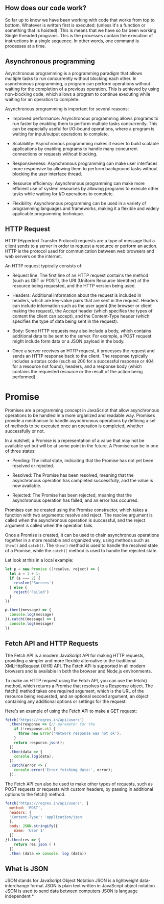 ## How does our code work?

So far up to know we have been working with code that works from top to bottom. Whatever is written first is executed: (unless it's a function or something that is hoisted). This is means that we have so far been working Single threaded programs. This is the processes contain the execution of instructions in a single sequence. In other words, one command is processes at a time.

## Asynchronous programming

Asynchronous programming is a programming paradigm that allows multiple tasks to run concurrently without blocking each other. In asynchronous programming, a program can perform operations without waiting for the completion of a previous operation. This is achieved by using non-blocking code, which allows a program to continue executing while waiting for an operation to complete.

Asynchronous programming is important for several reasons:

* Improved performance: Asynchronous programming allows programs to run faster by enabling them to perform multiple tasks concurrently. This can be especially useful for I/O-bound operations, where a program is waiting for input/output operations to complete.

* Scalability: Asynchronous programming makes it easier to build scalable applications by enabling programs to handle many concurrent connections or requests without blocking.

* Responsiveness: Asynchronous programming can make user interfaces more responsive by allowing them to perform background tasks without blocking the user interface thread.

* Resource efficiency: Asynchronous programming can make more efficient use of system resources by allowing programs to execute other tasks while waiting for I/O operations to complete.

* Flexibility: Asynchronous programming can be used in a variety of programming languages and frameworks, making it a flexible and widely applicable programming technique.

## HTTP Request

HTTP (Hypertext Transfer Protocol) requests are a type of message that a client sends to a server in order to request a resource or perform an action. HTTP is the protocol used for communication between web browsers and web servers on the internet.

An HTTP request typically consists of:

* Request line: The first line of an HTTP request contains the method (such as GET or POST), the URI (Uniform Resource Identifier) of the resource being requested, and the HTTP version being used.

* Headers: Additional information about the request is included in headers, which are key-value pairs that are sent in the request. Headers can include information such as the user agent (the browser or client making the request), the Accept header (which specifies the types of content the client can accept), and the Content-Type header (which specifies the type of data being sent in the request).

* Body: Some HTTP requests may also include a body, which contains additional data to be sent to the server. For example, a POST request might include form data or a JSON payload in the body.

* Once a server receives an HTTP request, it processes the request and sends an HTTP response back to the client. The response typically includes a status code (such as 200 for a successful response or 404 for a resource not found), headers, and a response body (which contains the requested resource or the result of the action being performed).

# Promise

Promises are a programming concept in JavaScript that allow asynchronous operations to be handled in a more organized and readable way. Promises provide a mechanism to handle asynchronous operations by defining a set of methods to be executed once an operation is completed, whether successfully or not.

In a nutshell, a Promise is a representation of a value that may not be available yet but will be at some point in the future. A Promise can be in one of three states:

* Pending: The initial state, indicating that the Promise has not yet been resolved or rejected.

* Resolved: The Promise has been resolved, meaning that the asynchronous operation has completed successfully, and the value is now available.

* Rejected: The Promise has been rejected, meaning that the asynchronous operation has failed, and an error has occurred.

Promises can be created using the Promise constructor, which takes a function with two arguments: resolve and reject. The resolve argument is called when the asynchronous operation is successful, and the reject argument is called when the operation fails.

Once a Promise is created, it can be used to chain asynchronous operations together in a more readable and organized way, using methods such as `then()` and `catch()`. The `then()` method is used to handle the resolved state of a Promise, while the `catch()` method is used to handle the rejected state.

Let look at this in a local example:

```js
let p = new Promise ((resolve, reject) => {
  let a = 1 + 1;
  if (a === 2) {
    resolve('Success')
  } else {
    reject('Failed')
  }
})

p.then((message) => {
  console.log(message)
}).catch((message) => {
  console.log(message)
})
```

## Fetch API and HTTP Requests

The Fetch API is a modern JavaScript API for making HTTP requests, providing a simpler and more flexible alternative to the traditional XMLHttpRequest (XHR) API. The Fetch API is supported in all modern browsers and is available in both the browser and Node.js environments.

To make an HTTP request using the Fetch API, you can use the fetch() method, which returns a Promise that resolves to a Response object. The fetch() method takes one required argument, which is the URL of the resource being requested, and an optional second argument, an object containing any additional options or settings for the request.

Here's an example of using the Fetch API to make a GET request:

```js
fetch('https://reqres.in/api/users')
  .then(response => {// parameter for the 
    if (!response.ok) {
      throw new Error('Network response was not ok');
    }
    return response.json();
  })
  .then(data => {
    console.log(data);
  })
  .catch(error => {
    console.error('Error fetching data:', error);
  });
```

The Fetch API can also be used to make other types of requests, such as POST requests or requests with custom headers, by passing in additional options to the fetch() method.

```js
fetch('https://reqres.in/api/users', {
  method: 'POST',
  headers: {
  'Content-Type': 'application/json'
  }, 
  body: JSON.stringify({
    name: 'User 1'
  })
}).then(res => {
    return res.json ( )
  })
  .then (data => console. log (data))

```

## What is JSON

JSON stands for JavaScript Object Notation
JSON is a lightweight data-interchange format
JSON is plain text written in JavaScript object notation
JSON is used to send data between computers
JSON is language independent *


